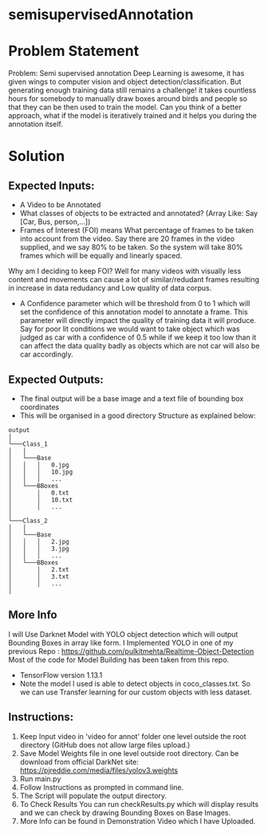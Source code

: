# semisupervisedAnnotation
 
# Problem Statement
Problem: Semi supervised annotation
Deep Learning is awesome, it has given wings to computer vision and object
detection/classification. But generating enough training data still remains a challenge! it
takes countless hours for somebody to manually draw boxes around birds and people so
that they can be then used to train the model.
Can you think of a better approach, what if the model is iteratively trained and it helps you
during the annotation itself.

# Solution

## Expected Inputs:
- A Video to be Annotated
- What classes of objects to be extracted and annotated? (Array Like: Say [Car, Bus, person,...])
- Frames of Interest (FOI) means What percentage of frames to be taken into account from the video. Say there are 20 frames in the video supplied, and we say 80% to be taken. So the system will take 80% frames which will be equally and linearly spaced.

Why am I deciding to keep FOI? Well for many videos with visually less content and movements can cause a lot of similar/redudant frames resulting in increase in data redudancy and Low quality of data corpus.

- A Confidence parameter which will be threshold from 0 to 1 which will set the confidence of this annotation model to annotate a frame. This parameter will directly impact the quality of training data it will produce. Say for poor lit conditions we would want to take object which was judged as car with a confidence of 0.5 while if we keep it too low than it can affect the data quality badly as objects which are not car will also be car accordingly.

## Expected Outputs:
- The final output will be a base image and a text file of bounding box coordinates
- This will be organised in a good directory Structure as explained below:

```
output       
│
└───Class_1
│   │
│   └───Base
│   │   │   0.jpg
│   │   │   10.jpg
│   │   │   ...
│   └───BBoxes
│       │   0.txt
│       │   10.txt
│       │   ...
│   
└───Class_2
│   │
│   └───Base
│   │   │   2.jpg
│   │   │   3.jpg
│   │   │   ...
│   └───BBoxes
│       │   2.txt
│       │   3.txt
│       │   ...
│   
```
## More Info
I will Use Darknet Model with YOLO object detection which will output Bounding Boxes in array like form.
I Implemented YOLO in one of my previous Repo : https://github.com/pulkitmehta/Realtime-Object-Detection
Most of the code for Model Building has been taken from this repo.

- TensorFlow version 1.13.1
- Note the model I used is able to detect objects in coco_classes.txt. So we can use Transfer learning for our custom objects with less dataset.

## Instructions:
1. Keep Input video in 'video for annot' folder one level outside the root directory (GitHub does not allow large files upload.)
2. Save Model Weights file in one level outside root directory. Can be download from official DarkNet site: https://pjreddie.com/media/files/yolov3.weights
3. Run main.py
4. Follow Instructions as prompted in command line.
5. The Script will populate the output directory.
6. To Check Results You can run checkResults.py which will display results and we can check by drawing Bounding Boxes on Base Images.
7. More Info can be found in Demonstration Video which I have Uploaded.